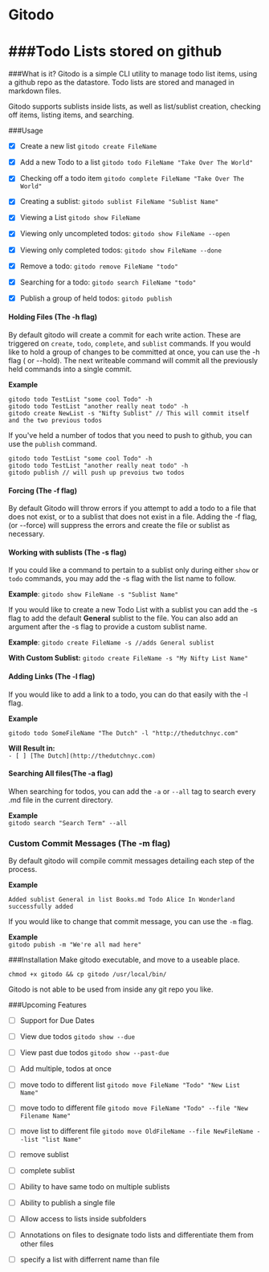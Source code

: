 # Gitodo
###Todo Lists stored on github
================

###What is it?
Gitodo is a simple CLI utility to manage todo list items, using a github repo as the datastore. Todo lists are stored and managed in markdown files.

Gitodo supports sublists inside lists, as well as list/sublist creation, checking off items, listing items, and searching.

###Usage

- [x] Create a new list
`gitodo create FileName`

- [X] Add a new Todo to a list
`gitodo todo FileName "Take Over The World"`

- [x] Checking off a todo item
`gitodo complete FileName "Take Over The World" `

- [x] Creating a sublist:
`gitodo sublist FileName "Sublist Name"`

- [x] Viewing a List
`gitodo show FileName`

- [x] Viewing only uncompleted todos:
`gitodo show FileName --open`

- [x] Viewing only completed todos:
`gitodo show FileName --done`

- [x] Remove a todo:
`gitodo remove FileName "todo"`

- [x] Searching for a todo: 
`gitodo search FileName "todo"`

- [x] Publish a group of held todos: 
`gitodo publish`

#### Holding Files (The -h flag)
By default gitodo will create a commit for each write action. These are triggered on `create`, `todo`,  `complete`, and `sublist` commands. If you would like to hold a group of changes to be committed at once, you can use the -h flag ( or --hold). The next writeable command will commit all the previously held commands into a single commit.

**Example**

```
gitodo todo TestList "some cool Todo" -h
gitodo todo TestList "another really neat todo" -h
gitodo create NewList -s "Nifty Sublist" // This will commit itself and the two previous todos
```

If you've held a number of todos that you need to push to github, you can use the `publish` command.

```
gitodo todo TestList "some cool Todo" -h
gitodo todo TestList "another really neat todo" -h
gitodo publish // will push up prevoius two todos
``` 


#### Forcing (The -f flag)
By default Gitodo will throw errors if you attempt to add a todo to a file that does not exist, or to a sublist that does not exist in a file. Adding the -f flag, (or --force) will suppress the errors and create the file or sublist as necessary.

#### Working with sublists (The -s flag)
If you could like a command to pertain to a sublist only during either `show` or `todo` commands, you may add the -s flag with the list name to follow.

**Example**: `gitodo show FileName -s "Sublist Name" `

If you would like to create a new Todo List with a sublist you can add the -s flag to add the default **General** sublist to the file. You can also add an argument after the -s flag to provide a custom sublist name.

**Example**: `gitodo create FileName -s //adds General sublist`

**With Custom Sublist:**  `gitodo create FileName -s "My Nifty List Name"`

#### Adding Links (The -l flag)
If you would like to add a link to a todo, you can do that easily with the -l flag. 

**Example**

```
gitodo todo SomeFileName "The Dutch" -l "http://thedutchnyc.com"
```
**Will Result in:**  
`- [ ] [The Dutch](http://thedutchnyc.com)`

#### Searching All files(The -a flag) 
When searching for todos, you can add the `-a` or `--all` tag to search every .md file in the current directory. 

**Example**  
`gitodo search "Search Term" --all`

### Custom Commit Messages (The -m flag)
By default gitodo will compile commit messages detailing each step of the process. 

**Example**

`
Added sublist General in list Books.md
Todo Alice In Wonderland successfully added  
`  

If you would like to change that commit message, you can use the `-m` flag.   

**Example**  
`gitodo pubish -m "We're all mad here"`

###Installation
Make gitodo executable, and move to a useable place.

```
chmod +x gitodo && cp gitodo /usr/local/bin/
```

Gitodo is not able to be used from inside any git repo you like.

###Upcoming Features

- [ ] Support for Due Dates

- [ ] View due todos
`gitodo show --due`

- [ ] View past due todos
`gitodo show --past-due`
- [ ] Add multiple, todos at once
- [ ] move todo to different list
`gitodo move FileName "Todo" "New List Name"`
- [ ] move todo to different file
`gitodo move FileName "Todo" --file "New Filename Name"`
- [ ] move list to different file
`gitodo move OldFileName --file NewFileName --list "list Name" `
- [ ] remove sublist
- [ ] complete sublist
- [ ] Ability to have same todo on multiple sublists
- [ ] Ability to publish a single file
- [ ] Allow access to lists inside subfolders
- [ ] Annotations on files to designate todo lists and differentiate them from other files
- [ ] specify a list with differrent name than file


